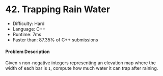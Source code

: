 # 42. Trapping Rain Water

- Difficulty: Hard
- Language: C++
- Runtime: 7ms
- Faster than: 87.35% of C++ submissions

#### Problem Description

Given `n` non-negative integers representing an elevation map where the width of each bar is `1`, compute how much water it can trap after raining.
